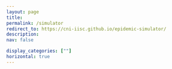 ```yaml
---
layout: page
title: 
permalink: /simulator
redirect_to: https://cni-iisc.github.io/epidemic-simulator/
description: 
nav: false

display_categories: [""]
horizontal: true
---
```


